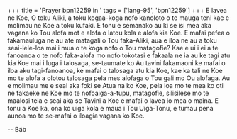 +++
title = 'Prayer bpn12259 in '
tags = ['lang-95', 'bpn12259']
+++
E   lavea ne Koe, O toku Aliki, a toku kogaa-koga nofo kanoloto o te mauga teni kae e molimau ne Koe a toku kufaki.  E tonu e semanako au ki se isi mea aka vagana ko Tou alofa mot e alofa o latou kola e alofa kia Koe.  E mafai pefea o fakamauluga ne au ate matagali o Tou faka-Aliki, aua e iloa ne au a toku seai-lele-loa mai i mua o te koga nofo o Tou matagofie?  Kae e ui i ei a te fanoanoa o te nofo faka-alofa mo nofo tokotasi e fakaala ne ia au ke tagi atu kia Koe mai i luga i talosaga, se-taumate ko Au tavini fakamaoni ke mafai o iloa aku tagi-fanoanoa, ke mafai o talosaga atu kia Koe, kae ka tali ne Koe mo te alofa a olotou talosaga pela mes alofaga o Tou gali mo Ou alofaga.  Au e molimau me e seai aka foki se Atua na ko Koe, pela loa mo te mea ko oti ne fakaeke ne Koe mo te nofoaiga-a-tupu, matagofie, silisilese mo te maalosi tela e seai aka se Tavini a Koe e mafai o lavea io mea o maina.  E tonu a Koe ka, ona ko uiga kola e maua i Tou Uiga-Tonu, e tumau pena aunoa mo te se-mafai o iloagia vagana ko Koe.

-- Báb
